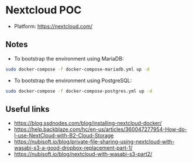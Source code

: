 # Nextcloud POC

- Platform: https://nextcloud.com/

## Notes

- To bootstrap the environment using MariaDB:
```bash
sudo docker-compose -f docker-compose-mariadb.yml up -d
```

- To bootstrap the environment using PostgreSQL:
```bash
sudo docker-compose -f docker-compose-postgres.yml up -d
```

## Useful links

- https://blog.ssdnodes.com/blog/installing-nextcloud-docker/
- https://help.backblaze.com/hc/en-us/articles/360047277954-How-do-I-use-NextCloud-with-B2-Cloud-Storage
- https://nubisoft.io/blog/private-file-sharing-using-nextcloud-with-wasabi-s3-a-good-dropbox-replacement-part-1/
- https://nubisoft.io/blog/nextcloud-with-wasabi-s3-part2/


